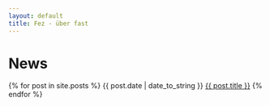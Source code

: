 ```yaml
---
layout: default
title: Fez - über fast
---
```


News
====

{% for post in site.posts %}
{{ post.date | date_to_string }} <a href="{{ post.url }}">{{ post.title }}</a>
{% endfor %}
